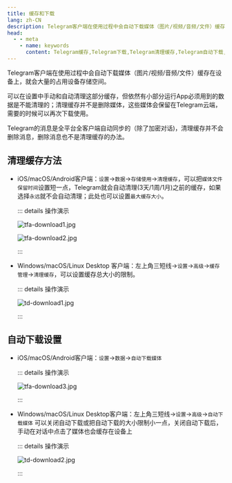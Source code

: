 ```yaml
---
title: 缓存和下载
lang: zh-CN
description: Telegram客户端在使用过程中会自动下载媒体（图片/视频/音频/文件）缓存在设备上，就会大量的占用设备存储空间。本文介绍了如何清理Telegram缓存，以及Telegram自动下载的有关设置。
head:
  - - meta
    - name: keywords
      content: Telegram缓存,Telegram下载,Telegram清理缓存,Telegram自动下载,Telegram存储空间,Telegram解除占用,TG缓存,TG下载,TG清理缓存,TG自动下载,TG存储空间,TG解除占用,电报缓存,电报下载,电报清理缓存,电报自动下载,电报存储空间,电报解除占用
---
```


Telegram客户端在使用过程中会自动下载媒体（图片/视频/音频/文件）缓存在设备上，就会大量的占用设备存储空间。

可以在设置中手动和自动清理这部分缓存，但依然有小部分运行App必须用到的数据是不能清理的；清理缓存并不是删除媒体，这些媒体会保留在Telegram云端，需要的时候可以再次下载使用。

Telegram的消息是全平台全客户端自动同步的（除了加密对话)，清理缓存并不会删除消息，删除消息也不是清理缓存的办法。

## 清理缓存方法

- iOS/macOS/Android客户端：`设置`->`数据`->`存储使用`->`清理缓存`，可以把`媒体文件保留时间`设置短一点，Telegram就会自动清理(3天/1周/1月)之前的缓存，如果选择`永远`就不会自动清理；此处也可以设置`最大缓存大小`。

  ::: details 操作演示

  ![tfa-download1.jpg](https://cdn.jsdelivr.net/gh/tgwiki/images/tfa/download1.jpg)

  ![tfa-download2.jpg](https://cdn.jsdelivr.net/gh/tgwiki/images/tfa/download2.jpg)

  :::

- Windows/macOS/Linux Desktop 客户端：左上角三短线->`设置`->`高级`->`缓存管理`->`清理缓存`，可以设置缓存总大小的限制。

  ::: details 操作演示

  ![td-download1.jpg](https://cdn.jsdelivr.net/gh/tgwiki/images/td/download1.jpg)
  
  :::



## 自动下载设置

- iOS/macOS/Android客户端：`设置`->`数据`->`自动下载媒体`

  ::: details 操作演示

  ![tfa-download3.jpg](https://cdn.jsdelivr.net/gh/tgwiki/images/tfa/download3.jpg)

  :::

- Windows/macOS/Linux Desktop客户端：左上角三短线->`设置`->`高级`->`自动下载媒体`
  可以关闭自动下载或把自动下载的大小限制小一点，关闭自动下载后，手动在对话中点击了媒体也会缓存在设备上

  ::: details 操作演示

  ![td-download2.jpg](https://cdn.jsdelivr.net/gh/tgwiki/images/td/download2.jpg)

  :::
